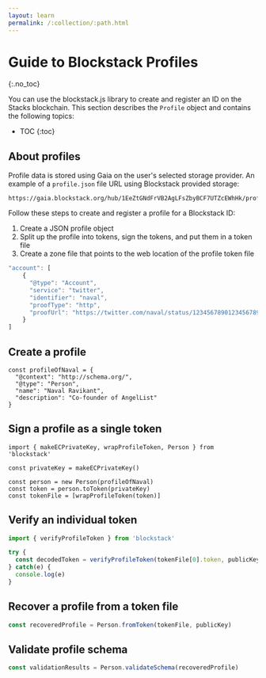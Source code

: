 ```yaml
---
layout: learn
permalink: /:collection/:path.html
---
```

# Guide to Blockstack Profiles

{:.no_toc}



You can use the blockstack.js library to create and register an ID on the Stacks blockchain. This section describes the `Profile` object and contains the following topics:

* TOC
{:toc}

## About profiles

Profile data is stored using Gaia on the user's selected storage provider. An example of a `profile.json` file URL using Blockstack provided storage:

```
https://gaia.blockstack.org/hub/1EeZtGNdFrVB2AgLFsZbyBCF7UTZcEWhHk/profile.json
```

Follow these steps to create and register a profile for a Blockstack ID:

1. Create a JSON profile object
2. Split up the profile into tokens, sign the tokens, and put them in a token file
3. Create a zone file that points to the web location of the profile token file

```js
"account": [
	{
	  "@type": "Account",
	  "service": "twitter",
	  "identifier": "naval",
	  "proofType": "http",
	  "proofUrl": "https://twitter.com/naval/status/12345678901234567890"
	}
]
```

## Create a profile

```es6
const profileOfNaval = {
  "@context": "http://schema.org/",
  "@type": "Person",
  "name": "Naval Ravikant",
  "description": "Co-founder of AngelList"
}
```

## Sign a profile as a single token

```es6
import { makeECPrivateKey, wrapProfileToken, Person } from 'blockstack'

const privateKey = makeECPrivateKey()

const person = new Person(profileOfNaval)
const token = person.toToken(privateKey)
const tokenFile = [wrapProfileToken(token)]
```

## Verify an individual token

```js
import { verifyProfileToken } from 'blockstack'

try {
  const decodedToken = verifyProfileToken(tokenFile[0].token, publicKey)
} catch(e) {
  console.log(e)
}
```

## Recover a profile from a token file

```js
const recoveredProfile = Person.fromToken(tokenFile, publicKey)
```

## Validate profile schema

```js
const validationResults = Person.validateSchema(recoveredProfile)
```